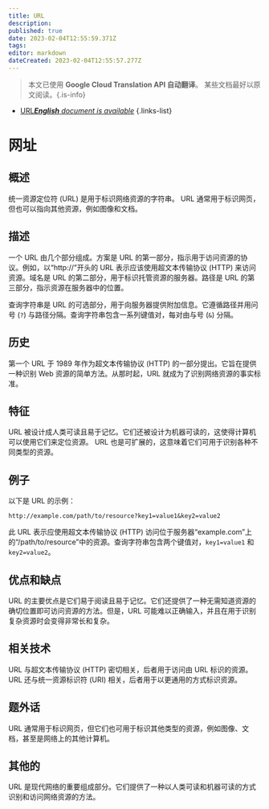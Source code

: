 ```yaml
---
title: URL
description: 
published: true
date: 2023-02-04T12:55:59.371Z
tags: 
editor: markdown
dateCreated: 2023-02-04T12:55:57.277Z
---
```


> 本文已使用 **Google Cloud Translation API 自动翻译**。
某些文档最好以原文阅读。{.is-info}



- [URL***English** document is available*](/en/Knowledge-base/Dictionary/url)
{.links-list}


# 网址

## 概述
统一资源定位符 (URL) 是用于标识网络资源的字符串。 URL 通常用于标识网页，但也可以指向其他资源，例如图像和文档。

## 描述
一个 URL 由几个部分组成。方案是 URL 的第一部分，指示用于访问资源的协议。例如，以“http://”开头的 URL 表示应该使用超文本传输协议 (HTTP) 来访问资源。域名是 URL 的第二部分，用于标识托管资源的服务器。路径是 URL 的第三部分，指示资源在服务器中的位置。

查询字符串是 URL 的可选部分，用于向服务器提供附加信息。它遵循路径并用问号 (`?`) 与路径分隔。查询字符串包含一系列键值对，每对由与号 (`&`) 分隔。

## 历史
第一个 URL 于 1989 年作为超文本传输协议 (HTTP) 的一部分提出。它旨在提供一种识别 Web 资源的简单方法。从那时起，URL 就成为了识别网络资源的事实标准。

## 特征
URL 被设计成人类可读且易于记忆。它们还被设计为机器可读的，这使得计算机可以使用它们来定位资源。 URL 也是可扩展的，这意味着它们可用于识别各种不同类型的资源。

## 例子
以下是 URL 的示例：

`http://example.com/path/to/resource?key1=value1&key2=value2`

此 URL 表示应使用超文本传输协议 (HTTP) 访问位于服务器“example.com”上的“/path/to/resource”中的资源。查询字符串包含两个键值对，`key1=value1` 和 `key2=value2`。

## 优点和缺点
URL 的主要优点是它们易于阅读且易于记忆。它们还提供了一种无需知道资源的确切位置即可访问资源的方法。但是，URL 可能难以正确输入，并且在用于识别复杂资源时会变得非常长和复杂。

## 相关技术
URL 与超文本传输协议 (HTTP) 密切相关，后者用于访问由 URL 标识的资源。 URL 还与统一资源标识符 (URI) 相关，后者用于以更通用的方式标识资源。

## 题外话
URL 通常用于标识网页，但它们也可用于标识其他类型的资源，例如图像、文档，甚至是网络上的其他计算机。

## 其他的
URL 是现代网络的重要组成部分。它们提供了一种以人类可读和机器可读的方式识别和访问网络资源的方法。